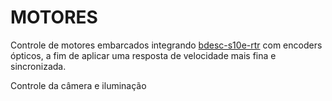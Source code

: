 # **MOTORES** 


Controle de motores embarcados integrando [bdesc-s10e-rtr](https://github.com/pedro-ibs/bdesc-s10e-rtr-example-control) com encoders ópticos, a fim de aplicar uma resposta de velocidade mais fina e sincronizada.

Controle da câmera e iluminação

<br>


